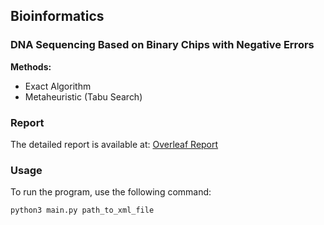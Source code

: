 ## Bioinformatics

### DNA Sequencing Based on Binary Chips with Negative Errors

**Methods:**

- Exact Algorithm
- Metaheuristic (Tabu Search)


### Report

The detailed report is available at:
[Overleaf Report](https://www.overleaf.com/read/zjxfdbrsprmn#f9d84d)

### Usage

To run the program, use the following command:

```bash
python3 main.py path_to_xml_file
```
